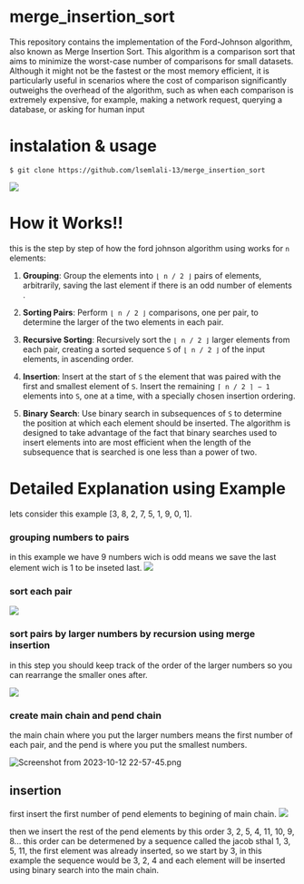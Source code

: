 # merge_insertion_sort

This repository contains the implementation of the Ford-Johnson algorithm, also known as Merge Insertion Sort. This algorithm is a comparison sort that aims to minimize the worst-case number of comparisons for small datasets. Although it might not be the fastest or the most memory efficient, it is particularly useful in scenarios where the cost of comparison significantly outweighs the overhead of the algorithm, such as when each comparison is extremely expensive, for example, making a network request, querying a database, or asking for human input

# instalation & usage

`$ git clone https://github.com/lsemlali-13/merge_insertion_sort`

<img src="https://github.com/lsemlali-13/merge_insertion_sort/assets/74025428/883e3f20-bc5c-4e2d-a684-613bc06b56e0">

# How it Works!!

this is the step by step of how the ford johnson algorithm using works for `n` elements:

1. **Grouping**: Group the elements into `⌊ n / 2 ⌋` pairs of elements, arbitrarily, saving the last element if there is an odd number of elements .

2. **Sorting Pairs**: Perform `⌊ n / 2 ⌋` comparisons, one per pair, to determine the larger of the two elements in each pair.

3. **Recursive Sorting**: Recursively sort the `⌊ n / 2 ⌋` larger elements from each pair, creating a sorted sequence `S` of `⌊ n / 2 ⌋` of the input elements, in ascending order.

4. **Insertion**: Insert at the start of `S` the element that was paired with the first and smallest element of `S`. Insert the remaining `⌈ n / 2 ⌉ − 1` elements into `S`, one at a time, with a specially chosen insertion ordering.

5. **Binary Search**: Use binary search in subsequences of `S` to determine the position at which each element should be inserted. The algorithm is designed to take advantage of the fact that binary searches used to insert elements into are most efficient when the length of the subsequence that is searched is one less than a power of two.

# Detailed Explanation using Example

lets consider this example [3, 8, 2, 7, 5, 1, 9, 0, 1].

### grouping numbers to pairs

in this example we have 9 numbers wich is odd means we save the last element wich is 1 to be inseted last.
<img src="https://www.imghost.net/ib/K5oLAA9vpZx3jBQ_1697146708.png">

### sort each pair

<img src="https://i.postimg.cc/FR139TTf/Screenshot-from-2023-10-12-22-39-51.png">

### sort pairs by larger numbers by recursion using merge insertion

in this step you should keep track of the order of the larger numbers so you can rearrange the smaller ones after.

<img src="https://www.imghost.net/ib/mcXO2Hxy61qgpUK_1697148106.png">

### create main chain and pend chain

the main chain where you put the larger numbers means the first number of each pair, and the pend is where you put the smallest numbers.

<img src="https://www.imghost.net/ib/5yfH5Zoh3FXO57z_1697147875.png" alt="Screenshot from 2023-10-12 22-57-45.png">

## insertion

first insert the first number of pend elements to begining of main chain.
<img src="https://www.imghost.net/ib/TeGHq42rOq1LNHz_1697148212.png">

then we insert the rest of the pend elements by this order 3, 2, 5, 4, 11, 10, 9, 8... this order can be determened by a sequence called the jacob sthal 1, 3, 5, 11, the first element was already inserted, so we start by 3, in this example the sequence would be 3, 2, 4 and each element will be inserted using binary search into the main chain.


